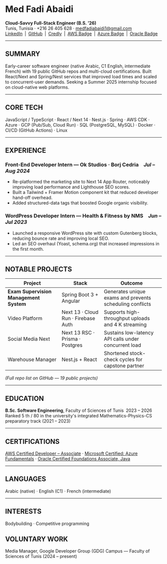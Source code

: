 # Med Fadi Abaidi
**Cloud-Savvy Full-Stack Engineer (B.S. ’26)**  
Tunis, Tunisia · +216 26 405 628 · medfadiabaidi1@gmail.com  
[LinkedIn](https://linkedin.com/in/medfadiabaidi) | [GitHub](https://github.com/medfa12) | [Credly](https://www.credly.com/users/med-fadi-abaidi) | [AWS Badge](https://www.credly.com/badges/31befc38-a70f-4f8b-8612-896ac8933ac8) | [Azure Badge](https://www.credly.com/badges/b3896cee-8f4a-438d-afd3-f230c50d5049) | [Oracle Badge](https://catalog-education.oracle.com/ords/certview/sharebadge?id=0D8F6EE7F5108F6D2AB96394982C559ECDFBEADCD8073E656CD93F84B37317ED)

---

## SUMMARY
Early-career software engineer (native Arabic, C1 English, intermediate French) with 19 public GitHub repos and multi-cloud certifications. Built React/Next and Spring/Nest services that improved load times and scaled to concurrent-user demands. Seeking a Summer 2025 internship focused on cloud-native web platforms.

---

## CORE TECH
JavaScript / TypeScript · React / Next 14 · Nest.js · Spring · AWS CDK · Azure · GCP (Pub/Sub, Cloud Run) · SQL (PostgreSQL, MySQL) · Docker · CI/CD (GitHub Actions) · Linux

---

## EXPERIENCE
### Front-End Developer Intern — **Ok Studios** · Borj Cedria *Jul – Aug 2024*  
- Re-platformed the marketing site to Next 14 App Router, noticeably improving load performance and Lighthouse SEO scores.  
- Built a Tailwind + Framer Motion component kit that reduced developer hand-off overhead.  
- Added structured-data tags that boosted Google organic visibility.

### WordPress Developer Intern — **Health & Fitness by NMS** *Jun – Jul 2023*  
- Launched a responsive WordPress site with custom Gutenberg blocks, reducing bounce rate and improving local SEO.  
- Led an SEO overhaul (Yoast, schema.org) that increased impressions in the first month.

---

## NOTABLE PROJECTS
| Project | Stack | Outcome |
|---------|-------|---------|
| **Exam Supervision Management System** | Spring Boot 3 + Angular | Generates unique exams and prevents scheduling conflicts |
| Video Platform | Next 13 · Cloud Run · Firebase Auth | Supports high-throughput uploads and 4 K streaming |
| Social Media Next | Next 13 RSC · Prisma · Postgres | Sustains low-latency API calls under concurrent load |
| Warehouse Manager | Nest.js + React | Shortened stock-check cycles for capstone partner |

*(Full repo list on GitHub — 19 public projects)*

---

## EDUCATION
**B.Sc. Software Engineering**, Faculty of Sciences of Tunis 2023 – 2026  
Ranked 5 th / 80 in the university's integrated Mathematics-Physics-CS preparatory track (2021 – 2023)

---

## CERTIFICATIONS
[AWS Certified Developer – Associate](https://www.credly.com/badges/31befc38-a70f-4f8b-8612-896ac8933ac8) · [Microsoft Certified: Azure Fundamentals](https://www.credly.com/badges/b3896cee-8f4a-438d-afd3-f230c50d5049) · [Oracle Certified Foundations Associate, Java](https://catalog-education.oracle.com/ords/certview/sharebadge?id=0D8F6EE7F5108F6D2AB96394982C559ECDFBEADCD8073E656CD93F84B37317ED)

---

## LANGUAGES
Arabic (native) · English (C1) · French (intermediate)

---

## INTERESTS
Bodybuilding · Competitive programming

## VOLUNTARY WORK
Media Manager, Google Developer Group (GDG) Campus — Faculty of Sciences of Tunis (2024 – present)
